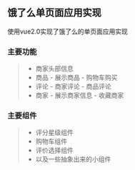 ## 饿了么单页面应用实现
使用vue2.0实现了饿了么的单页面应用实现
### 主要功能
> - 商家头部信息
> - 商品
    - 展示商品
    - 购物车购买
> - 评论
    - 商家评论
    - 商品评论
> - 商家
    - 展示商家信息
    - 收藏商家
    
### 主要组件
> - 评分星级组件
> - 购物车组件
> - 评价选择组件
> - 以及一些抽象出来的小组件
